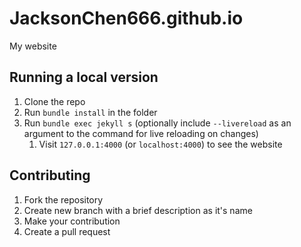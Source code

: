 # JacksonChen666.github.io
My website

## Running a local version
1. Clone the repo
2. Run `bundle install` in the folder
3. Run `bundle exec jekyll s` (optionally include `--livereload` as an argument to the command for live reloading on changes)
    1. Visit `127.0.0.1:4000` (or `localhost:4000`) to see the website


## Contributing
1. Fork the repository
2. Create new branch with a brief description as it's name
3. Make your contribution
4. Create a pull request

